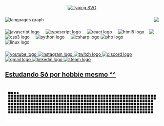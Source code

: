 <div align="center">
<a href="https://git.io/typing-svg"><img src="https://readme-typing-svg.demolab.com?font=Fira+Code&weight=300&pause=1000&color=9222F7&width=435&lines=%C2%B0+Bem+Vindo+Ao+meu+Perfil+(%E2%94%80%E2%80%BF%E2%80%BF%E2%94%80)+%C2%B0" alt="Typing SVG" /></a>


<!-- <div align="left">
<a href="https://git.io/typing-svg"><img src="https://readme-typing-svg.demolab.com?font=Fira+Code&weight=500&pause=1000&color=F7F7F7&width=435&lines=Meu+nome+%C3%A9+Anoitecer" alt="Typing SVG" /></a>
 -->
###

<!-- Imagem numero um -->
<img align="right" height="150" src="https://github.com/user-attachments/assets/1722e66f-2b08-4c55-8b85-abdc86ded775"  />

<div align="left">
  <img src="https://github-readme-stats.vercel.app/api/top-langs?username=anoitecer&locale=en&hide_title=false&layout=compact&card_width=320&langs_count=5&theme=dracula&hide_border=false" height="150" alt="languages graph"  />
</div>

###
<!-- Imagem numero dois -->
<img align="right" height="150" src="https://github.com/user-attachments/assets/bac50375-4323-4f0b-9b9c-5e5a6c6f6ff0"  />

###

<div align="left">
  <img src="https://cdn.jsdelivr.net/gh/devicons/devicon/icons/javascript/javascript-original.svg" height="30" alt="javascript logo"  />
  <img width="12" />
  <img src="https://cdn.jsdelivr.net/gh/devicons/devicon/icons/typescript/typescript-original.svg" height="30" alt="typescript logo"  />
  <img width="12" />
  <img src="https://cdn.jsdelivr.net/gh/devicons/devicon/icons/react/react-original.svg" height="30" alt="react logo"  />
  <img width="12" />
  <img src="https://cdn.jsdelivr.net/gh/devicons/devicon/icons/html5/html5-original.svg" height="30" alt="html5 logo"  />
  <img width="12" />
  <img src="https://cdn.jsdelivr.net/gh/devicons/devicon/icons/css3/css3-original.svg" height="30" alt="css3 logo"  />
  <img width="12" />
  <img src="https://cdn.jsdelivr.net/gh/devicons/devicon/icons/python/python-original.svg" height="30" alt="python logo"  />
  <img width="12" />
  <img src="https://cdn.jsdelivr.net/gh/devicons/devicon/icons/csharp/csharp-original.svg" height="30" alt="csharp logo"  />
  <img src="https://cdn.jsdelivr.net/gh/devicons/devicon@latest/icons/php/php-original.svg" height="30" alt="php logo"  />
  <img width="12" />
  <img src="https://cdn.jsdelivr.net/gh/devicons/devicon@latest/icons/linux/linux-original.svg" height="30" alt="linux logo"  />
  <img width="12" />
</div>

###

<div align="left">
  <div align="left">
    <a href="https://www.youtube.com/@anoitecer9920" target="_blank">
        <img src="https://img.shields.io/static/v1?message=Youtube&logo=youtube&label=&color=FF0000&logoColor=white&labelColor=&style=for-the-badge" height="35" alt="youtube logo" />
    </a>
    <a href="https://www.instagram.com/gabrielandreoti" target="_blank">
        <img src="https://img.shields.io/static/v1?message=Instagram&logo=instagram&label=&color=E4405F&logoColor=white&labelColor=&style=for-the-badge" height="35" alt="instagram logo" />
    </a>
    <a href="https://www.twitch.tv/anoitercer" target="_blank">
        <img src="https://img.shields.io/static/v1?message=Twitch&logo=twitch&label=&color=9146FF&logoColor=white&labelColor=&style=for-the-badge" height="35" alt="twitch logo" />
    </a>
    <a href="https://discord.gg/users/600901764669243392" target="_blank">
        <img src="https://img.shields.io/static/v1?message=Discord&logo=discord&label=&color=7289DA&logoColor=white&labelColor=&style=for-the-badge" height="35" alt="discord logo" />
    </a>
    <a href="mailto:pkxz.gabriel@gmail.com">
        <img src="https://img.shields.io/static/v1?message=Gmail&logo=gmail&label=&color=D14836&logoColor=white&labelColor=&style=for-the-badge" height="35" alt="gmail logo" />
    </a>
    <a href="https://www.linkedin.com/in/gabriel-andreoti-060b83250/" target="_blank">
        <img src="https://img.shields.io/static/v1?message=LinkedIn&logo=linkedin&label=&color=0077B5&logoColor=white&labelColor=&style=for-the-badge" height="35" alt="linkedin logo" />
    </a>
    <a href="https://steamcommunity.com/profiles/76561198992786774/" target="_blank">
      <img src="https://img.shields.io/badge/Steam-000000?style=for-the-badge&logo=steam&logoColor=white" height="35" alt="steam logo">
</div>


<h2 align="left">Estudando Só por hobbie mesmo ^^</h2>


<br clear="both">

<img src="https://raw.githubusercontent.com/anoitecer/anoitecer/output/snake.svg" alt="Snake animation" />

###
